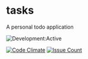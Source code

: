 # tasks
A personal todo application

![Development:Active](https://img.shields.io/badge/development-active-brightgreen.svg)

[![Code Climate](https://codeclimate.com/github/ganesshkumar/tasks/badges/gpa.svg)](https://codeclimate.com/github/ganesshkumar/tasks)  [![Issue Count](https://codeclimate.com/github/ganesshkumar/tasks/badges/issue_count.svg)](https://codeclimate.com/github/ganesshkumar/tasks) 
